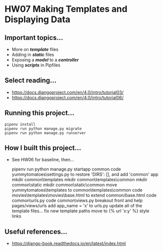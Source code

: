 # HW07 Making Templates and Displaying Data

## Important topics...

- More on ***template*** files
- Adding in ***static*** files
- Exposing a ***model*** to a ***controller***
- Using ***scripts*** in Pipfiles

## Select reading...

- https://docs.djangoproject.com/en/4.0/intro/tutorial03/
- https://docs.djangoproject.com/en/4.0/intro/tutorial06/

## Running this project...

    pipenv install
    pipenv run python manage.py migrate
    pipenv run python manage.py runserver

## How I built this project...

- See HW06 for baseline, then...

    pipenv run python manage.py startapp common
    code yummytomatoes\settings.py to restore 'DIRS': [], and add 'common' app
    mkdir common\templates
    mkdir common\templates\common
    mkdir common\static
    mkdir common\static\common
    move yummytomatoes\templates to common\templates\common
    code movies\templates\movies\base.html to extend common/base.html
    code common\urls.py
    code common\views.py
    breakout front and help pages/views/urls
    add app_name = 'x' to urls.py
    update all of the template files...
        fix new template paths
        move to {% url 'x:y' %} style links

## Useful references...

- https://django-book.readthedocs.io/en/latest/index.html